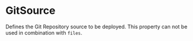 # GitSource

Defines the Git Repository source to be deployed. This property can not be used in combination with `files`.

